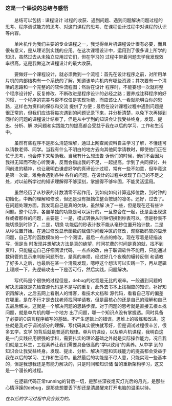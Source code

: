 

### 这是一个课设的总结与感悟

&emsp;&emsp;总结可以包括 : 课程设计 过程的收获、遇到问题、遇到问题解决问题过程的思考、程序调试能力的思考、对这门课程的思考、在课程设计过程中对课程的认识等内容。

&emsp;&emsp;单片机作为我们主要的专业课程之一，我觉得单片机课程设计很有必要，而且很有意义，是从理论到实践的应用。在这次课程设计中，运用到了很多课上所学的知识，虽然过去从未独立应用过它们，但在学习的
过程中带着问题去学我发现效率很高，这是我做这次课程设计的最大收获。

&emsp;&emsp;要做好一个课程设计，就必须做到一个流程：首先在设计程序之前，对所用单片机的内部结构有一个系统的了解，知道该单片机内有哪些资源；其次要有一个清晰的思路和一个完整的的软件流程图；然后在设计
程序时，不能妄想一次就将整个程序设计好，反复修改、不断改进是程序设计的必经之路；要养成注释程序的好习惯，一个程序的完美与否不仅仅是实现功能，而应该让人一看就能明白你的思路，这样也为资料的保存和交流
提供了方便；最后在设计课程过程中遇到问题是很正常的，但我们应该将每次遇到的问题记录下来，并分析清楚，以免下次再碰到同样的问题的课程设计结束了，但是从中学到的知识会让我受益终身。发现、提出、分析、解
决问题和实践能力的提高都会受益于我在以后的学习、工作和生活中。

&emsp;&emsp;虽然有些程序不是那么清楚理解，通过上网查阅资料自主学习了解，不懂还可以请教老师、同学。当我有什么不明白的地方去向其他同学请教时，即使他们正在忙于思考，也会停下来帮助我。当我有什么想法告
诉他们的时候，他们不会因为我得无知而不耐心听我讲，反而会指出我的不足，一起提高。学到了共同探讨、共同前进的精神，也让我明白谦虚好学的真谛设计过程，常有一些不如意，但毕竟这是第一次做，难免会遇到各种
各样的问题。在设计的过程中发现了自己的不足之处，对以前所学过的知识理解得不够深刻，掌握得不够牢固，不能灵活运用。

&emsp;&emsp;虽然经历了从秒表的计数清零不起作用，到如何如何计算选择位数，到时钟的初始化，中断的理解和修改，但还是没有抵挡住整合按键的凛冬。还好，过去了。在问题处理方面，我发现自己是真的欠缺，虽然解
决了一些，但是现在还有些许问题。整个程序，各自单独的功能是可以运行的，一旦整合在一起，还是会出现这样或者那样的问题，主要是：一是，模式转换从时钟切换到秒表可以，但是秒表不能切换到时钟了。二是，切换
功能后的秒表计数不能从毫秒位置开始计数，二是从秒位置开始。在通过修改显示函数的赋值时间缓冲区的修改，观察数码管的显示问题，自己写的函数模块的一个个阅读，最后一点点的修改。现在写着是轻描淡写，但是当
时发现并想解决方法是真的绝望，时间花费的时间是真的就，找不到资料，只能逼迫自己仔细阅读代码，一点点的改，由于联调软件不能用，只能通过数码管的显示来判断问题所在，是真的麻烦，经过好几个夜晚的辗转反侧
和请教了好多人之后，也最后在某一个清晨发现，嗯哼这个想法可以实践一下，再从逻辑上理顺一下，先逻辑攻击一下是否可行，然后实践，问题解决。

&emsp;&emsp;写代码是个很快的过程但是，debug的过程是无比的艰辛。一般遇到问题的解决思路就是先检查源代码是不是写的重复，此外去书本上找相应的知识，补好知识再解决，之后去网上看别人的博客，看技术文档和
源代码，看看自己写的偏差在哪里，是在不行才是去找老师找同学请教，但是最核心的还是自己的理解和自己去最后解决。这就是一个解决问题的思路步骤。对于问题的思考就是直接去根本找问题，就是单片机的哪一个地方
出了问题，哪一个知识点没有掌握透。同时具备了必要的C语言程序编写的基础。不产生逻辑上的错误。思维上的锻炼和改进。这些就是我对于调试部分的理解，写代码其实很快就写好，但是调试过程很辛苦，很多玄学。玄学
的背后就是普适的规律。单片机课设，以及单片机课程，我明白这是一门实践应用很强的学科，需要扎实的理论基础之外就是实际操作能力，况且我们就是工科生，工程素养让我们需要具备很高的“学以致用”的素养。从中学
到的知识会让我受益终身。发现、提出、分析、解决问题和实践能力的提高都会受益于我在以后的学习、工作和生活中。虽然最后的功能是不尽人意，只能实现一些基本的，但是我想我还是有能力解决的，只是时间和知识储
备的重新架构学习，这又是一个漫长的过程。

&emsp;&emsp;在逻辑代码正常running的背后一切，是那些深夜熄灭灯光后的月光，是那些心情浮躁的debug，是那些想要丢下却还是清晨醒来打开电脑的温柔以待。

*在以后的学习过程中我会努力的。*

